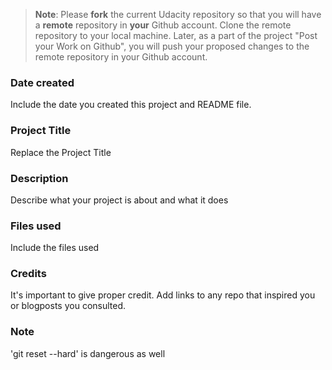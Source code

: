 >**Note**: Please **fork** the current Udacity repository so that you will have a **remote** repository in **your** Github account. Clone the remote repository to your local machine. Later, as a part of the project "Post your Work on Github", you will push your proposed changes to the remote repository in your Github account.

### Date created
Include the date you created this project and README file.

### Project Title
Replace the Project Title

### Description
Describe what your project is about and what it does

### Files used
Include the files used

### Credits
It's important to give proper credit. Add links to any repo that inspired you or blogposts you consulted.

### Note
'git reset --hard' is dangerous as well 